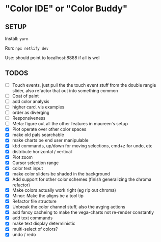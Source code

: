 # "Color IDE" or "Color Buddy"

## SETUP

Install: `yarn`

Run: `npx netlify dev`

Use: should point to localhost:8888 if all is well

## TODOS

- [ ] Touch events, just pull the the touch event stuff from the double rangle slider, also refactor that out into something common
- [ ] Coat of paint
- [ ] add color analysis
- [ ] higher card. vis examples
- [ ] order as diverging
- [ ] Responsiveness
- [ ] Meta: figure out all the other features in maureen's setup
- [x] Plot operate over other color spaces
- [x] make old pals searchable
- [x] make charts be end user manipulable
- [x] kbd commands, up/down for moving selections, cmd+z for undo, etc
- [x] distribute horizontal / vertical
- [x] Plot zoom
- [x] Cursor selection range
- [x] color text input
- [x] make color sliders be shaded in the background
- [x] Add support for other color schemes (finish generalizing the chroma refactor)
- [x] Make colors actually work right (eg rip out chroma)
- [x] Minor: Make the aligns be a tool tip
- [x] Refactor file structure
- [x] Unbreak the color channel stuff, also the avging actions
- [x] add fancy cacheing to make the vega-charts not re-render constantly
- [x] add text commands
- [x] make text display deterministic
- [x] multi-select of colors?
- [x] undo / redo
